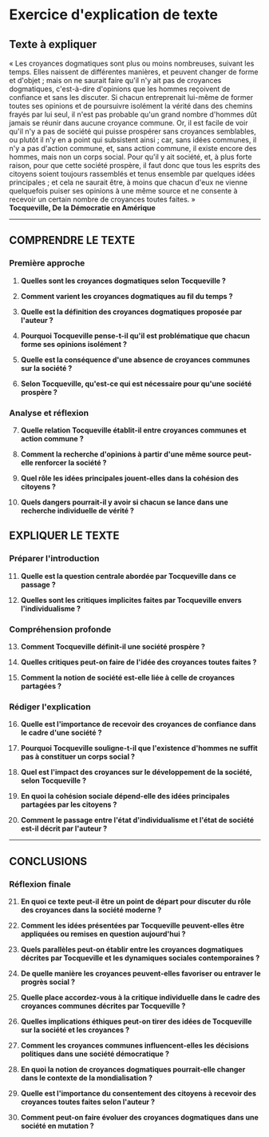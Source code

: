 # Exercice d'explication de texte

## Texte à expliquer
« Les croyances dogmatiques sont plus ou moins nombreuses, suivant les temps. Elles naissent de différentes manières, et peuvent changer de forme et d'objet ; mais on ne saurait faire qu'il n'y ait pas de croyances dogmatiques, c'est-à-dire d'opinions que les hommes reçoivent de confiance et sans les discuter. Si chacun entreprenait lui-même de former toutes ses opinions et de poursuivre isolément la vérité dans des chemins frayés par lui seul, il n'est pas probable qu'un grand nombre d'hommes dût jamais se réunir dans aucune croyance commune. Or, il est facile de voir qu'il n'y a pas de société qui puisse prospérer sans croyances semblables, ou plutôt il n'y en a point qui subsistent ainsi ; car, sans idées communes, il n'y a pas d'action commune, et, sans action commune, il existe encore des hommes, mais non un corps social. Pour qu'il y ait société, et, à plus forte raison, pour que cette société prospère, il faut donc que tous les esprits des citoyens soient toujours rassemblés et tenus ensemble par quelques idées principales ; et cela ne saurait être, à moins que chacun d'eux ne vienne quelquefois puiser ses opinions à une même source et ne consente à recevoir un certain nombre de croyances toutes faites. »  
**Tocqueville, De la Démocratie en Amérique**

---

## COMPRENDRE LE TEXTE

### Première approche

1. **Quelles sont les croyances dogmatiques selon Tocqueville ?**

2. **Comment varient les croyances dogmatiques au fil du temps ?**

3. **Quelle est la définition des croyances dogmatiques proposée par l'auteur ?**

4. **Pourquoi Tocqueville pense-t-il qu'il est problématique que chacun forme ses opinions isolément ?**

5. **Quelle est la conséquence d'une absence de croyances communes sur la société ?**

6. **Selon Tocqueville, qu'est-ce qui est nécessaire pour qu'une société prospère ?**

### Analyse et réflexion

7. **Quelle relation Tocqueville établit-il entre croyances communes et action commune ?**

8. **Comment la recherche d'opinions à partir d'une même source peut-elle renforcer la société ?**

9. **Quel rôle les idées principales jouent-elles dans la cohésion des citoyens ?**

10. **Quels dangers pourrait-il y avoir si chacun se lance dans une recherche individuelle de vérité ?**

## EXPLIQUER LE TEXTE

### Préparer l'introduction

11. **Quelle est la question centrale abordée par Tocqueville dans ce passage ?**

12. **Quelles sont les critiques implicites faites par Tocqueville envers l'individualisme ?**

### Compréhension profonde

13. **Comment Tocqueville définit-il une société prospère ?**

14. **Quelles critiques peut-on faire de l'idée des croyances toutes faites ?**

15. **Comment la notion de société est-elle liée à celle de croyances partagées ?**

### Rédiger l'explication

16. **Quelle est l'importance de recevoir des croyances de confiance dans le cadre d'une société ?**

17. **Pourquoi Tocqueville souligne-t-il que l'existence d'hommes ne suffit pas à constituer un corps social ?**

18. **Quel est l'impact des croyances sur le développement de la société, selon Tocqueville ?**

19. **En quoi la cohésion sociale dépend-elle des idées principales partagées par les citoyens ?**

20. **Comment le passage entre l'état d'individualisme et l'état de société est-il décrit par l'auteur ?**

---

## CONCLUSIONS

### Réflexion finale 

21. **En quoi ce texte peut-il être un point de départ pour discuter du rôle des croyances dans la société moderne ?**

22. **Comment les idées présentées par Tocqueville peuvent-elles être appliquées ou remises en question aujourd'hui ?**

23. **Quels parallèles peut-on établir entre les croyances dogmatiques décrites par Tocqueville et les dynamiques sociales contemporaines ?**

24. **De quelle manière les croyances peuvent-elles favoriser ou entraver le progrès social ?**

25. **Quelle place accordez-vous à la critique individuelle dans le cadre des croyances communes décrites par Tocqueville ?** 

26. **Quelles implications éthiques peut-on tirer des idées de Tocqueville sur la société et les croyances ?**

27. **Comment les croyances communes influencent-elles les décisions politiques dans une société démocratique ?**

28. **En quoi la notion de croyances dogmatiques pourrait-elle changer dans le contexte de la mondialisation ?**

29. **Quelle est l'importance du consentement des citoyens à recevoir des croyances toutes faites selon l'auteur ?**

30. **Comment peut-on faire évoluer des croyances dogmatiques dans une société en mutation ?**